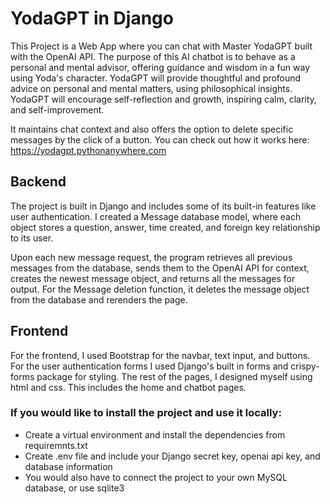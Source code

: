 # YodaGPT in Django

This Project is a Web App where you can chat with Master YodaGPT built with the OpenAI API.
The purpose of this AI chatbot is to behave as a personal and mental advisor, offering guidance and wisdom in a fun way using Yoda's character.
YodaGPT will provide thoughtful and profound advice on personal and mental matters, using philosophical insights.
YodaGPT will encourage self-reflection and growth, inspiring calm, clarity, and self-improvement.

It maintains chat context and also offers the option to delete specific messages by the click of a button.
You can check out how it works here: https://yodagpt.pythonanywhere.com

## Backend
The project is built in Django and includes some of its built-in features like user authentication.
I  created a Message database model, where each object stores a question, 
answer, time created, and foreign key relationship to its user.

Upon each new message request, the program retrieves all previous messages from the database, sends them to the 
OpenAI API for context, creates the newest message object, and returns all the messages for output.
For the Message deletion function, it deletes the message object from the database and rerenders the page.

## Frontend
For the frontend, I used Bootstrap for the navbar, text input, and buttons. 
For the user authentication forms I used Django's built in forms and crispy-forms package for styling.
The rest of the pages, I designed myself using html and css. This includes the home and chatbot pages.

### If you would like to install the project and use it locally:
* Create a virtual environment and install the dependencies from requiremnts.txt
* Create .env file and include your Django secret key, openai api key, and database information
* You would also have to connect the project to your own MySQL database, or use sqlite3
